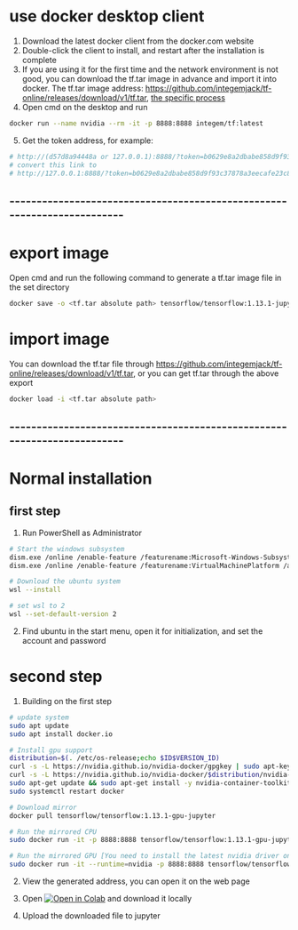 # use docker desktop client

1. Download the latest docker client from the docker.com website
2. Double-click the client to install, and restart after the installation is complete
3. If you are using it for the first time and the network environment is not good, you can download the tf.tar image in advance and import it into docker. The tf.tar image address: https://github.com/integemjack/tf-online/releases/download/v1/tf.tar, [the specific process](https://github.com/integemjack/tf-online#import-image)
4. Open cmd on the desktop and run

```bash
docker run --name nvidia --rm -it -p 8888:8888 integem/tf:latest
```

5. Get the token address, for example:

```bash
# http://(d57d8a94448a or 127.0.0.1):8888/?token=b0629e8a2dbabe858d9f93c37878a3eecafe23c80d30
# convert this link to
# http://127.0.0.1:8888/?token=b0629e8a2dbabe858d9f93c37878a3eecafe23c80d30
```


## ------------------------------------------------------------------------

# export image

Open cmd and run the following command to generate a tf.tar image file in the set directory

```bash
docker save -o <tf.tar absolute path> tensorflow/tensorflow:1.13.1-jupyter
```

# import image

You can download the tf.tar file through https://github.com/integemjack/tf-online/releases/download/v1/tf.tar, or you can get tf.tar through the above export

```bash
docker load -i <tf.tar absolute path>
```

## ------------------------------------------------------------------------


# Normal installation
## first step

1. Run PowerShell as Administrator

```bash
# Start the windows subsystem
dism.exe /online /enable-feature /featurename:Microsoft-Windows-Subsystem-Linux /all /norestart
dism.exe /online /enable-feature /featurename:VirtualMachinePlatform /all /norestart

# Download the ubuntu system
wsl --install

# set wsl to 2
wsl --set-default-version 2

```

2. Find ubuntu in the start menu, open it for initialization, and set the account and password

# second step

1. Building on the first step

```bash
# update system
sudo apt update
sudo apt install docker.io

# Install gpu support
distribution=$(. /etc/os-release;echo $ID$VERSION_ID)
curl -s -L https://nvidia.github.io/nvidia-docker/gpgkey | sudo apt-key add -
curl -s -L https://nvidia.github.io/nvidia-docker/$distribution/nvidia-docker.list | sudo tee /etc/apt/sources.list.d/nvidia-docker.list
sudo apt-get update && sudo apt-get install -y nvidia-container-toolkit
sudo systemctl restart docker

# Download mirror
docker pull tensorflow/tensorflow:1.13.1-gpu-jupyter

# Run the mirrored CPU
sudo docker run -it -p 8888:8888 tensorflow/tensorflow:1.13.1-gpu-jupyter

# Run the mirrored GPU [You need to install the latest nvidia driver on your computer]
sudo docker run -it --runtime=nvidia -p 8888:8888 tensorflow/tensorflow:1.13.1-gpu-jupyter
```

2. View the generated address, you can open it on the web page

3. Open <a href="https://colab.research.google.com/github/integemjack/tf-online/blob/main/aiy_retrain_classification.ipynb" target="_blank">![Open in Colab](https://colab.research.google.com/assets/colab-badge.svg)</a> and download it locally

4. Upload the downloaded file to jupyter

